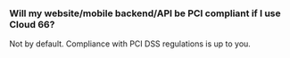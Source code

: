 <!-- usedin: [ _general/Introduction/pci-compliance.md] -->


### Will my website/mobile backend/API be PCI compliant if I use Cloud 66?
Not by default. Compliance with PCI DSS regulations is up to you.

